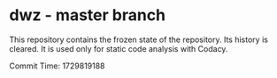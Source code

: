 # dwz - master branch

This repository contains the frozen state of the repository.
Its history is cleared. It is used only for static code
analysis with Codacy.

Commit Time: 1729819188
